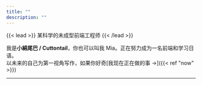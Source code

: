 ```yaml
---
title: ""
description: ""
---
```


{{< lead >}} 某科学的未成型前端工程师 {{< /lead >}}

我是**小綿尾巴 / Cuttontail**，你也可以叫我 Mia。正在努力成为一名前端和学习日语。  
以未来的自己为第一视角写作，如果你好奇[我现在正在做的事 →]({{< ref "now" >}})

---